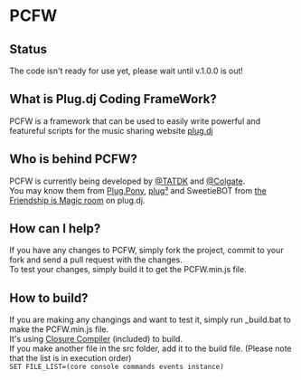 PCFW
====

## Status
The code isn't ready for use yet, please wait until v.1.0.0 is out!

## What is Plug.dj Coding FrameWork?
PCFW is a framework that can be used to easily write powerful and featureful scripts for the music sharing website <a href="http://plug.dj">plug.dj</a>

## Who is behind PCFW?
PCFW is currently being developed by <a href="https://github.com/TATDK" class="user-mention">@TATDK</a> and <a href="https://github.com/Colgate" class="user-mention">@Colgate</a>.<br />
You may know them from <a href="http://plugpony.net">Plug.Pony</a>, <a href="http://tatdk.github.com/plugCubed/">plug³</a> and SweetieBOT from <a href="http://plug.dj/friendshipismagic/">the Friendship is Magic room</a> on plug.dj.

## How can I help?
If you have any changes to PCFW, simply fork the project, commit to your fork and send a pull request with the changes.<br />
To test your changes, simply build it to get the PCFW.min.js file.

## How to build?
If you are making any changings and want to test it, simply run _build.bat to make the PCFW.min.js file.<br />
It's using [Closure Compiler](https://code.google.com/p/closure-compiler/) (included) to build.<br />
If you make another file in the src folder, add it to the build file. (Please note that the list is in execution order)<br />
``SET FILE_LIST=(core console commands events instance)``